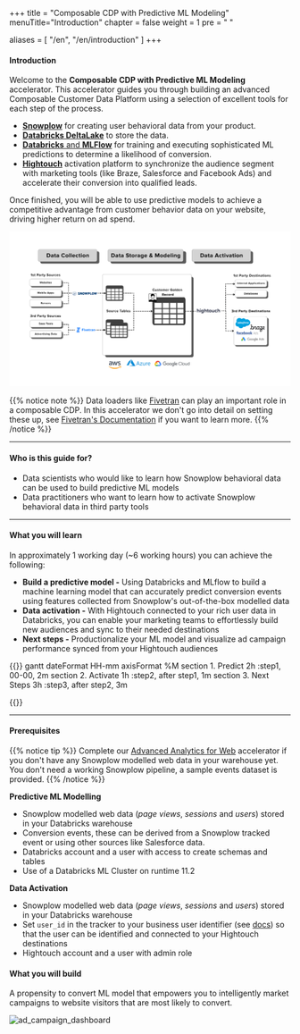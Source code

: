 +++ title = "Composable CDP with Predictive ML Modeling" 
menuTitle="Introduction" 
chapter = false 
weight = 1 
pre = "<i class='fas fa-rocket'></i> "

aliases = [ 
    "/en", 
    "/en/introduction" 
]
+++

#### Introduction

Welcome to the **Composable CDP with Predictive ML Modeling** accelerator.
This accelerator guides you through building an advanced Composable Customer Data Platform using a selection of excellent tools for each step of the process. 
* [**Snowplow**](https://snowplow.io/) for creating user behavioral data from your product.
* [**Databricks DeltaLake**](https://www.databricks.com/product/delta-lake-on-databricks) to store the data.
* [**Databricks** and **MLFlow**](https://www.databricks.com/product/managed-mlflow) for training and executing sophisticated ML predictions to determine a likelihood of conversion.
* [**Hightouch**](https://hightouch.com/) activation platform to synchronize the audience segment with marketing tools (like Braze, Salesforce and Facebook Ads) and accelerate their conversion into qualified leads. 

Once finished, you will be able to use predictive models to achieve a competitive advantage from customer behavior data on your website, driving higher return on ad spend.

![composable_cdp](images/composable_cdp.png)

{{% notice note %}}
Data loaders like [Fivetran](https://www.fivetran.com/) can play an important role in a composable CDP. 
In this accelerator we don't go into detail on setting these up, see [Fivetran's Documentation](https://fivetran.com/docs/destinations/databricks) if you want to learn more.
{{% /notice %}}

***

#### Who is this guide for?

- Data scientists who would like to learn how Snowplow behavioral data can be used to build predictive ML models
- Data practitioners who want to learn how to activate Snowplow behavioral data in third party tools

***

#### What you will learn

In approximately 1 working day (~6 working hours) you can achieve the following:
- **Build a predictive model -** Using Databricks and MLflow to build a machine learning model that can accurately predict conversion events using features collected from Snowplow's out-of-the-box modelled data
- **Data activation -** With Hightouch connected to your rich user data in Databricks, you can enable your marketing teams to effortlessly build new audiences and sync to their needed destinations
- **Next steps -** Productionalize your ML model and visualize ad campaign performance synced from your Hightouch audiences

{{<mermaid>}}
gantt
        dateFormat  HH-mm
        axisFormat %M
        section 1. Predict
        2h          :step1, 00-00, 2m
        section 2. Activate
        1h          :step2, after step1, 1m
        section 3. Next Steps
        3h          :step3, after step2, 3m

{{</mermaid>}}

***

#### Prerequisites

{{% notice tip %}}
Complete our [Advanced Analytics for Web](https://docs.snowplow.io/accelerators/web/) accelerator if you don't have any Snowplow modelled web data in your warehouse yet. You don't need a working Snowplow pipeline, a sample events dataset is provided.
{{% /notice %}}

**Predictive ML Modelling**
- Snowplow modelled web data (*page views*, *sessions* and *users*) stored in your Databricks warehouse
- Conversion events, these can be derived from a Snowplow tracked event or using other sources like Salesforce data.
- Databricks account and a user with access to create schemas and tables
- Use of a Databricks ML Cluster on runtime 11.2

**Data Activation**
- Snowplow modelled web data (*page views*, *sessions* and *users*) stored in your Databricks warehouse
- Set `user_id` in the tracker to your business user identifier (see [docs](https://docs.snowplow.io/docs/collecting-data/collecting-from-own-applications/javascript-trackers/javascript-tracker/javascript-tracker-v2/tracker-setup/other-parameters-2/#setting-the-user-id)) so that the user can be identified and connected to your Hightouch destinations
- Hightouch account and a user with admin role

#### What you will build

A propensity to convert ML model that empowers you to intelligently market campaigns to website visitors that are most likely to convert.

![ad_campaign_dashboard](next_steps/images/ad_campaign_dashboard_hightouch.png?width=100pc)
